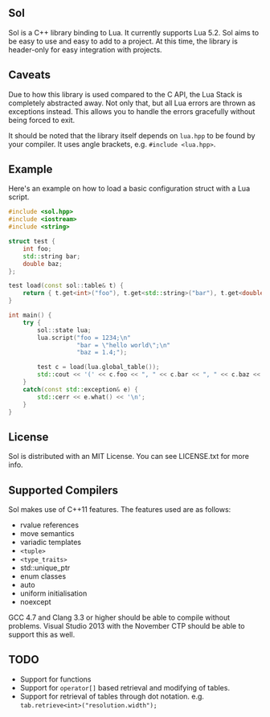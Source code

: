 ## Sol

Sol is a C++ library binding to Lua. It currently supports Lua 5.2. Sol aims to be easy to use and easy to add to a project.
At this time, the library is header-only for easy integration with projects.

## Caveats

Due to how this library is used compared to the C API, the Lua Stack is completely abstracted away. Not only that, but all 
Lua errors are thrown as exceptions instead. This allows you to handle the errors gracefully without being forced to exit.

It should be noted that the library itself depends on `lua.hpp` to be found by your compiler. It uses angle brackets, e.g.
`#include <lua.hpp>`. 

## Example

Here's an example on how to load a basic configuration struct with a Lua script.

```cpp
#include <sol.hpp>
#include <iostream>
#include <string>

struct test {
    int foo;
    std::string bar;
    double baz;
};

test load(const sol::table& t) {
    return { t.get<int>("foo"), t.get<std::string>("bar"), t.get<double>("baz") };
}

int main() {
    try {
        sol::state lua;
        lua.script("foo = 1234;\n"
                   "bar = \"hello world\";\n"
                   "baz = 1.4;");

        test c = load(lua.global_table());
        std::cout << '(' << c.foo << ", " << c.bar << ", " << c.baz << ")\n";
    }
    catch(const std::exception& e) {
        std::cerr << e.what() << '\n';
    }
}
```

## License

Sol is distributed with an MIT License. You can see LICENSE.txt for more info.

## Supported Compilers

Sol makes use of C++11 features. The features used are as follows:

- rvalue references
- move semantics
- variadic templates
- `<tuple>`
- `<type_traits>`
- std::unique_ptr
- enum classes
- auto
- uniform initialisation
- noexcept

GCC 4.7 and Clang 3.3 or higher should be able to compile without problems. Visual Studio 2013 with the November CTP should
be able to support this as well.

## TODO

- Support for functions
- Support for `operator[]` based retrieval and modifying of tables.
- Support for retrieval of tables through dot notation. e.g. `tab.retrieve<int>("resolution.width");`

